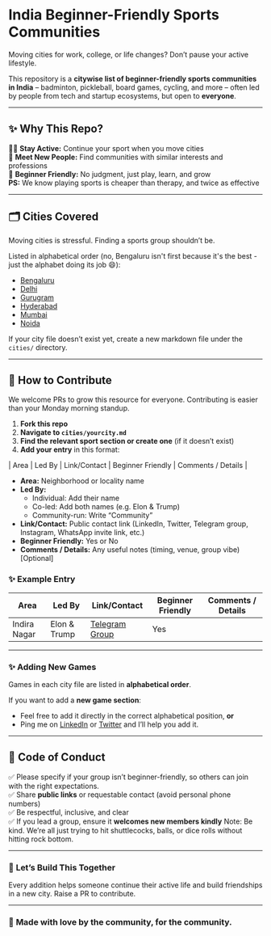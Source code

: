 # India Beginner-Friendly Sports Communities

Moving cities for work, college, or life changes? Don’t pause your active lifestyle.

This repository is a **citywise list of beginner-friendly sports communities in India** – badminton, pickleball, board games, cycling, and more – often led by people from tech and startup ecosystems, but open to **everyone**.

---

## ✨ **Why This Repo?**

🏃‍♀️ **Stay Active:** Continue your sport when you move cities  
🤝 **Meet New People:** Find communities with similar interests and professions  
🌱 **Beginner Friendly:** No judgment, just play, learn, and grow  
**PS:** We know playing sports is cheaper than therapy, and twice as effective

---

## 🗂️ **Cities Covered**
Moving cities is stressful. Finding a sports group shouldn’t be.

Listed in alphabetical order (no, Bengaluru isn't first because it's the best - just the alphabet doing its job 😄):

- [Bengaluru](cities/bengaluru.md)
- [Delhi](cities/delhi.md)
- [Gurugram](cities/gurugram.md)
- [Hyderabad](cities/hyderabad.md)
- [Mumbai](cities/mumbai.md)
- [Noida](cities/noida.md)


If your city file doesn’t exist yet, create a new markdown file under the `cities/` directory.

---

## 📌 **How to Contribute**

We welcome PRs to grow this resource for everyone.
Contributing is easier than your Monday morning standup.

1. **Fork this repo**
2. **Navigate to `cities/yourcity.md`**
3. **Find the relevant sport section or create one** (if it doesn’t exist)
4. **Add your entry** in this format:



| Area | Led By | Link/Contact | Beginner Friendly | Comments / Details |

- **Area:** Neighborhood or locality name  
- **Led By:**  
  - Individual: Add their name  
  - Co-led: Add both names (e.g. Elon & Trump)  
  - Community-run: Write “Community”
- **Link/Contact:** Public contact link (LinkedIn, Twitter, Telegram group, Instagram, WhatsApp invite link, etc.)
- **Beginner Friendly:** Yes or No
- **Comments / Details:** Any useful notes (timing, venue, group vibe)  [Optional]


### ✨ **Example Entry**

| Area | Led By | Link/Contact | Beginner Friendly | Comments / Details |
|------|--------|--------------|-------------------|--------------------|
| Indira Nagar | Elon & Trump |  [Telegram Group](#) | Yes | 

---

### ✨ **Adding New Games**

Games in each city file are listed in **alphabetical order**.

If you want to add a **new game section**:

- Feel free to add it directly in the correct alphabetical position, **or**
- Ping me on [LinkedIn](https://www.linkedin.com/in/imjenal/) or [Twitter](https://x.com/imJenal) and I’ll help you add it.


---

## 📝 **Code of Conduct**

✅ Please specify if your group isn’t beginner-friendly, so others can join with the right expectations.  
✅ Share **public links** or requestable contact (avoid personal phone numbers)  
✅ Be respectful, inclusive, and clear  
✅ If you lead a group, ensure it **welcomes new members kindly**
Note: Be kind. We’re all just trying to hit shuttlecocks, balls, or dice rolls without hitting rock bottom.

---

### 🙌 **Let’s Build This Together**

Every addition helps someone continue their active life and build friendships in a new city. Raise a PR to contribute.

---

### 💛 **Made with love by the community, for the community.**